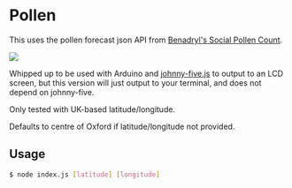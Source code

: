# Pollen

This uses the pollen forecast json API from [Benadryl's Social Pollen Count](https://benadryl.co.uk/social-pollen-count/).

![](http://i.imgur.com/TieN0BP.png)

Whipped up to be used with Arduino and [johnny-five.js](https://github.com/rwaldron/johnny-five) to output to an LCD screen, but this version will just output to your terminal, and does not depend on johnny-five.

Only tested with UK-based latitude/longitude.

Defaults to centre of Oxford if latitude/longitude not provided.

## Usage

``` bash
$ node index.js [latitude] [longitude]
```
